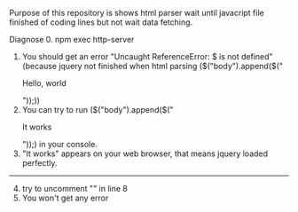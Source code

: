 Purpose of this repository is shows html parser wait until javacript file finished of coding lines but not wait data fetching.

Diagnose
0. npm exec http-server
1. You should get an error "Uncaught ReferenceError: $ is not defined" (because jquery not finished when html parsing ($("body").append($("<p>Hello, world</p>"));))
2. You can try to run ($("body").append($("<p>It works</p>"));) in your console.
3. "It works" appears on your web browser, that means jquery loaded perfectly.

-----------
4. try to uncomment  "<script src="./libs/jquery.js"></script>" in line 8
5. You won't get any error
